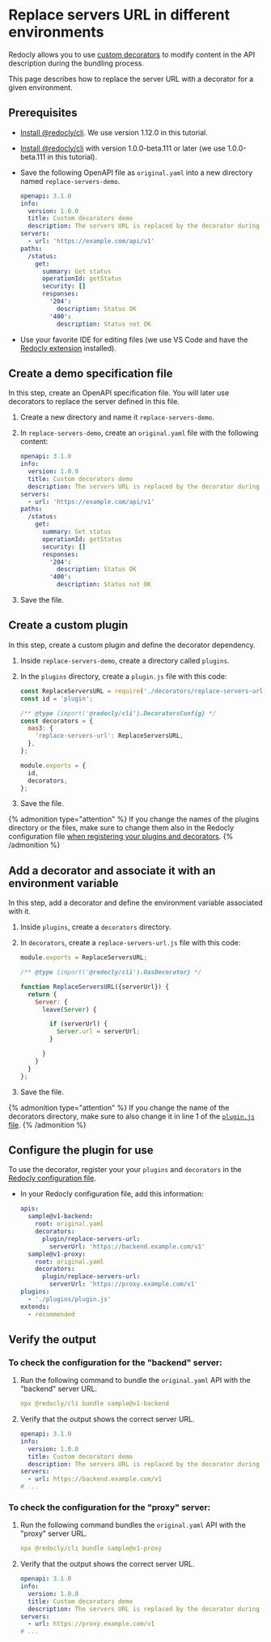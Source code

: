 # Replace servers URL in different environments

Redocly allows you to use [custom decorators](../custom-plugins/custom-decorators.md) to modify content in the API description during the bundling process.

This page describes how to replace the server URL with a decorator for a given environment.

## Prerequisites

- [Install @redocly/cli](../installation.md). We use version 1.12.0 in this tutorial.

- [Install @redocly/cli](../installation.md) with version 1.0.0-beta.111 or later (we use 1.0.0-beta.111 in this tutorial).
- Save the following OpenAPI file as `original.yaml` into a new directory named `replace-servers-demo`.
  ```yaml
  openapi: 3.1.0
  info:
    version: 1.0.0
    title: Custom decorators demo
    description: The servers URL is replaced by the decorator during the `bundle` process.
  servers:
    - url: 'https://example.com/api/v1'
  paths:
    /status:
      get:
        summary: Get status
        operationId: getStatus
        security: []
        responses:
          '204':
            description: Status OK
          '400':
            description: Status not OK
  ```
- Use your favorite IDE for editing files (we use VS Code and have the [Redocly extension](https://redocly.com/docs/redocly-openapi/) installed).

## Create a demo specification file

In this step, create an OpenAPI specification file. You will later use decorators to replace the server defined in this file.

1. Create a new directory and name it `replace-servers-demo`.

2. In `replace-servers-demo`, create an `original.yaml` file with the following content:

    ```yaml
    openapi: 3.1.0
    info:
      version: 1.0.0
      title: Custom decorators demo
      description: The servers URL is replaced by the decorator during the `bundle` process.
    servers:
      - url: 'https://example.com/api/v1'
    paths:
      /status:
        get:
          summary: Get status
          operationId: getStatus
          security: []
          responses:
            '204':
              description: Status OK
            '400':
              description: Status not OK
    ```
3. Save the file.

## Create a custom plugin

In this step, create a custom plugin and define the decorator dependency.

1. Inside `replace-servers-demo`, create a directory called `plugins`.

2. In the `plugins` directory, create a `plugin.js` file with this code:

    ```JavaScript
    const ReplaceServersURL = require('./decorators/replace-servers-url');
    const id = 'plugin';

    /** @type {import('@redocly/cli').DecoratorsConfig} */
    const decorators = {
      oas3: {
        'replace-servers-url': ReplaceServersURL,
      },
    };

    module.exports = {
      id,
      decorators,
    };
    ```

3. Save the file.

{% admonition type="attention" %}
If you change the names of the plugins directory or the files, make sure to change them also in the Redocly configuration file [when registering your plugins and decorators](#add-a-decorator-and-associate-it-with-an-environment-variable).
{% /admonition %}

## Add a decorator and associate it with an environment variable

In this step, add a decorator and define the environment variable associated with it.

1. Inside `plugins`, create a `decorators` directory.
  
2. In `decorators`, create a `replace-servers-url.js` file with this code:

    ```JavaScript
    module.exports = ReplaceServersURL;

    /** @type {import('@redocly/cli').OasDecorator} */

    function ReplaceServersURL({serverUrl}) {
      return {
        Server: {
          leave(Server) {

            if (serverUrl) {
              Server.url = serverUrl;
            }

          }
        }
      }
    };
    ```

3. Save the file.

{% admonition type="attention" %}
If you change the name of the decorators directory, make sure to also change it in line 1 of the [`plugin.js` file](#create-a-custom-plugin).
{% /admonition %}

## Configure the plugin for use

To use the decorator, register your your `plugins` and `decorators` in the [Redocly configuration file](../configuration/index.md).

- In your Redocly configuration file, add this information:

    ```yaml
    apis:
      sample@v1-backend:
        root: original.yaml
        decorators:
          plugin/replace-servers-url:
            serverUrl: 'https://backend.example.com/v1'
      sample@v1-proxy:
        root: original.yaml
        decorators:
          plugin/replace-servers-url:
            serverUrl: 'https://proxy.example.com/v1'
    plugins:
      - './plugins/plugin.js'
    extends:
      - recommended
    ```

## Verify the output

### To check the configuration for the "backend" server:

1. Run the following command to bundle the `original.yaml` API with the "backend" server URL.

    ```yaml
    npx @redocly/cli bundle sample@v1-backend
    ```

2. Verify that the output shows the correct server URL.

    ```yaml
    openapi: 3.1.0
    info:
      version: 1.0.0
      title: Custom decorators demo
      description: The servers URL is replaced by the decorator during the `bundle` process.
    servers:
      - url: https://backend.example.com/v1
    # ...
    ```

### To check the configuration for the "proxy" server:

1. Run the following command bundles the `original.yaml` API with the "proxy" server URL.

    ```yaml
    npx @redocly/cli bundle sample@v1-proxy
    ```

2. Verify that the output shows the correct server URL.

    ```yaml
    openapi: 3.1.0
    info:
      version: 1.0.0
      title: Custom decorators demo
      description: The servers URL is replaced by the decorator during the `bundle` process.
    servers:
      - url: https://proxy.example.com/v1
    # ...
    ```
